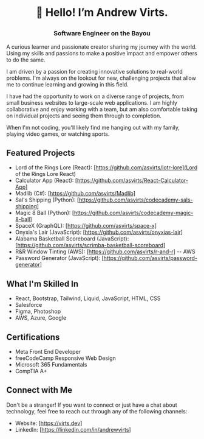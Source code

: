 # <p align="center">👋 Hello! I’m Andrew Virts.</p>
### <p align="center">Software Engineer on the Bayou</p>
A curious learner and passionate creator sharing my journey with the world. Using my skills and passions to make a positive impact and empower others to do the same. 

I am driven by a passion for creating innovative solutions to real-world problems. I'm always on the lookout for new, challenging projects that allow me to continue learning and growing in this field.

I have had the opportunity to work on a diverse range of projects, from small business websites to large-scale web applications. I am highly collaborative and enjoy working with a team, but am also comfortable taking on individual projects and seeing them through to completion.

When I'm not coding, you'll likely find me hanging out with my family, playing video games, or watching sports.

## Featured Projects

- Lord of the Rings Lore (React): [https://github.com/asvirts/lotr-lore](Lord of the Rings Lore React)
- Calculator App (React): [https://github.com/asvirts/React-Calculator-App]
- Madlib (C#): [https://github.com/asvirts/Madlib]
- Sal's Shipping (Python): [https://github.com/asvirts/codecademy-sals-shipping]
- Magic 8 Ball (Python): [https://github.com/asvirts/codecademy-magic-8-ball]
- SpaceX (GraphQL): [https://github.com/asvirts/space-x]
- Onyxia's Lair (JavaScript): [https://github.com/asvirts/onyxias-lair]
- Alabama Basketball Scoreboard (JavaScript): [https://github.com/asvirts/scrimba-basketball-scoreboard]
- R&R Window Tinting (AWS): [https://github.com/asvirts/r-and-r]
-- AWS
- Password Generator (JavaScript): [https://github.com/asvirts/password-generator]

## What I'm Skilled In

- React, Bootstrap, Tailwind, Liquid, JavaScript, HTML, CSS
- Salesforce
- Figma, Photoshop
- AWS, Azure, Google

## Certifications

- Meta Front End Developer
- freeCodeCamp Responsive Web Design
- Microsoft 365 Fundamentals
- CompTIA A+

## Connect with Me

Don't be a stranger! If you want to connect or just have a chat about technology, feel free to reach out through any of the following channels:

- Website: [https://virts.dev]
- LinkedIn: [https://linkedin.com/in/andrewvirts]
